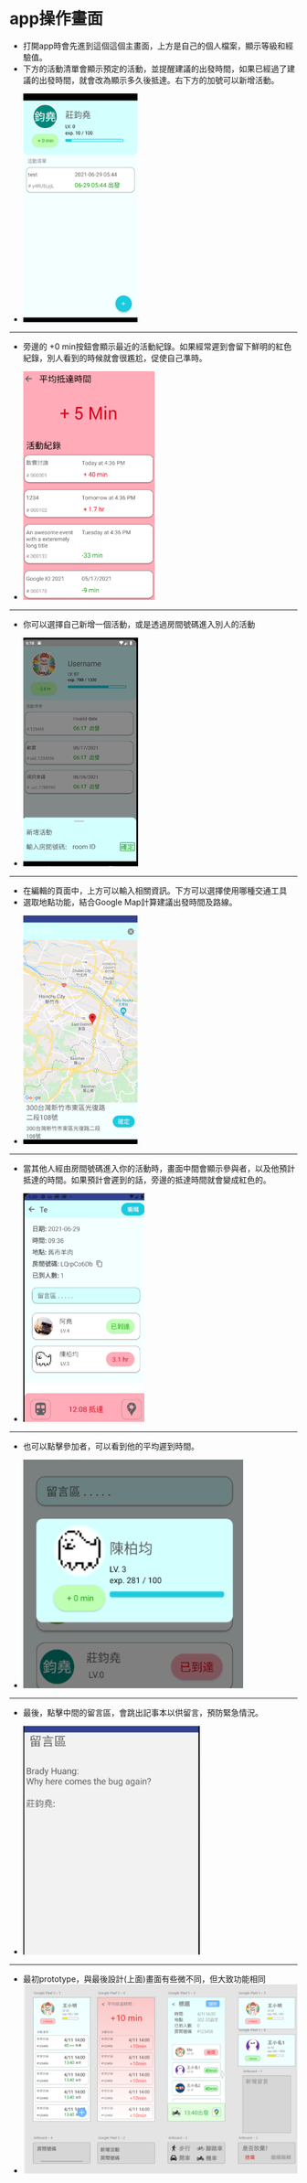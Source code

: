 # app操作畫面

- 打開app時會先進到這個這個主畫面，上方是自己的個人檔案，顯示等級和經驗值。
- 下方的活動清單會顯示預定的活動，並提醒建議的出發時間，如果已經過了建議的出發時間，就會改為顯示多久後抵達。右下方的加號可以新增活動。
<!-- - ![main page](img/2.png){ height=50% } -->
- <img src="img/2.png" height="400">
---
- 旁邊的 +0 min按鈕會顯示最近的活動紀錄。如果經常遲到會留下鮮明的紅色紀錄，別人看到的時候就會很尷尬，促使自己準時。
<!-- - ![records](img/16.png) -->
- <img src="img/16.png" height="400">
---
- 你可以選擇自己新增一個活動，或是透過房間號碼進入別人的活動
<!-- - ![new activity](img/15.png) -->
- <img src="img/15.png" height="400">
---
- 在編輯的頁面中，上方可以輸入相關資訊。下方可以選擇使用哪種交通工具
- 選取地點功能，結合Google Map計算建議出發時間及路線。
<!-- - ![google map](img/19.png) -->
- <img src="img/19.png" height="400">
---
- 當其他人經由房間號碼進入你的活動時，畫面中間會顯示參與者，以及他預計抵達的時間。如果預計會遲到的話，旁邊的抵達時間就會變成紅色的。
<!-- - ![edit activity](img/24.png) -->
- <img src="img/24.png" height="400">
---
- 也可以點擊參加者，可以看到他的平均遲到時間。
<!-- - ![other's info](img/1.png) -->
- <img src="img/1.png" height="400">
---
- 最後，點擊中間的留言區，會跳出記事本以供留言，預防緊急情況。
<!-- - ![notebook](img/21.png) -->
- <img src="img/21.png" height="400">
---
- 最初prototype，與最後設計(上面)畫面有些微不同，但大致功能相同
- ![prototype](img/22.png)
<!-- - <img src="img/22.png" height="400"> -->
